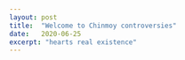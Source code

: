```yaml
---
layout: post
title:  "Welcome to Chinmoy controversies"
date:   2020-06-25
excerpt: "hearts real existence"
---
```

